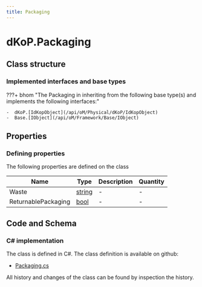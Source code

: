 ```yaml
---
title: Packaging
---
```


# dKoP.Packaging



## Class structure

### Implemented interfaces and base types

???+ bhom "The Packaging in inheriting from the following base type(s) and implements the following interfaces:"

    -  dKoP.[IdKopObject](/api/oM/Physical/dKoP/IdKopObject)
    -  Base.[IObject](/api/oM/Framework/Base/IObject)


## Properties



### Defining properties

The following properties are defined on the class

| Name             | Type             | Description      | Quantity         |
|------------------|------------------|------------------|------------------|
| Waste | [string](https://learn.microsoft.com/en-us/dotnet/api/System.String?view=netstandard-2.0) | - | - |
| ReturnablePackaging | [bool](https://learn.microsoft.com/en-us/dotnet/api/System.Boolean?view=netstandard-2.0) | - | - |


## Code and Schema

### C# implementation

The class is defined in C#. The class definition is available on github:

- [Packaging.cs](https://github.com/BHoM/dKoP_Toolkit/blob/develop/dKoP_oM/Assembly/Packaging.cs)

All history and changes of the class can be found by inspection the history.
